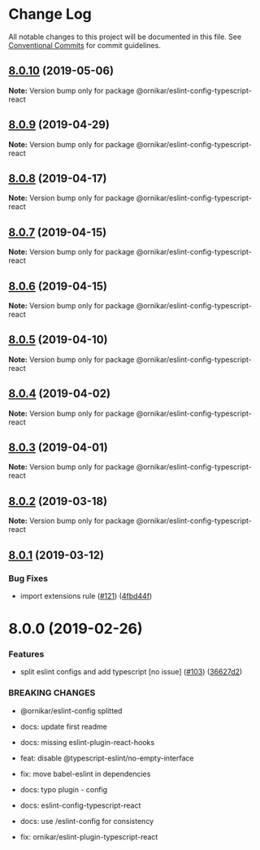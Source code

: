 # Change Log

All notable changes to this project will be documented in this file.
See [Conventional Commits](https://conventionalcommits.org) for commit guidelines.

## [8.0.10](https://github.com/ornikar/shared-configs/compare/@ornikar/eslint-config-typescript-react@8.0.9...@ornikar/eslint-config-typescript-react@8.0.10) (2019-05-06)

**Note:** Version bump only for package @ornikar/eslint-config-typescript-react





## [8.0.9](https://github.com/ornikar/shared-configs/compare/@ornikar/eslint-config-typescript-react@8.0.8...@ornikar/eslint-config-typescript-react@8.0.9) (2019-04-29)

**Note:** Version bump only for package @ornikar/eslint-config-typescript-react





## [8.0.8](https://github.com/ornikar/shared-configs/compare/@ornikar/eslint-config-typescript-react@8.0.7...@ornikar/eslint-config-typescript-react@8.0.8) (2019-04-17)

**Note:** Version bump only for package @ornikar/eslint-config-typescript-react





## [8.0.7](https://github.com/ornikar/shared-configs/compare/@ornikar/eslint-config-typescript-react@8.0.6...@ornikar/eslint-config-typescript-react@8.0.7) (2019-04-15)

**Note:** Version bump only for package @ornikar/eslint-config-typescript-react





## [8.0.6](https://github.com/ornikar/shared-configs/compare/@ornikar/eslint-config-typescript-react@8.0.5...@ornikar/eslint-config-typescript-react@8.0.6) (2019-04-15)

**Note:** Version bump only for package @ornikar/eslint-config-typescript-react





## [8.0.5](https://github.com/ornikar/shared-configs/compare/@ornikar/eslint-config-typescript-react@8.0.4...@ornikar/eslint-config-typescript-react@8.0.5) (2019-04-10)

**Note:** Version bump only for package @ornikar/eslint-config-typescript-react





## [8.0.4](https://github.com/ornikar/shared-configs/compare/@ornikar/eslint-config-typescript-react@8.0.3...@ornikar/eslint-config-typescript-react@8.0.4) (2019-04-02)

**Note:** Version bump only for package @ornikar/eslint-config-typescript-react





## [8.0.3](https://github.com/ornikar/shared-configs/compare/@ornikar/eslint-config-typescript-react@8.0.2...@ornikar/eslint-config-typescript-react@8.0.3) (2019-04-01)

**Note:** Version bump only for package @ornikar/eslint-config-typescript-react





## [8.0.2](https://github.com/ornikar/shared-configs/compare/@ornikar/eslint-config-typescript-react@8.0.1...@ornikar/eslint-config-typescript-react@8.0.2) (2019-03-18)

**Note:** Version bump only for package @ornikar/eslint-config-typescript-react





## [8.0.1](https://github.com/ornikar/shared-configs/compare/@ornikar/eslint-config-typescript-react@8.0.0...@ornikar/eslint-config-typescript-react@8.0.1) (2019-03-12)


### Bug Fixes

* import extensions rule ([#121](https://github.com/ornikar/shared-configs/issues/121)) ([4fbd44f](https://github.com/ornikar/shared-configs/commit/4fbd44f))





# 8.0.0 (2019-02-26)


### Features

* split eslint configs and add typescript [no issue] ([#103](https://github.com/ornikar/shared-configs/issues/103)) ([36627d2](https://github.com/ornikar/shared-configs/commit/36627d2))


### BREAKING CHANGES

* @ornikar/eslint-config splitted

* docs: update first readme

* docs: missing eslint-plugin-react-hooks

* feat: disable @typescript-eslint/no-empty-interface

* fix: move babel-eslint in dependencies

* docs: typo plugin - config

* docs: eslint-config-typescript-react

* docs: use /eslint-config for consistency

* fix: ornikar/eslint-plugin-typescript-react
